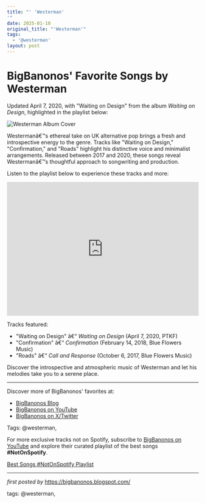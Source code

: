 ```yaml
---
title: "' 'Westerman'
'"
date: 2025-01-10
original_title: "'Westerman'"
tags:
  - '@westerman'
layout: post
---
```

<div class="post-title"> <h1>BigBanonos' Favorite Songs by Westerman</h1>
</div>
<p>Updated April 7, 2020, with "Waiting on Design" from the album <i>Waiting on Design</i>, highlighted in the playlist below:</p>
<div class="post-image"> <img src="https://media.pitchfork.com/photos/5ac7e3bb2ad328084e2b7bbf/16:9/w_1280,c_limit/Westerman.jpg" alt="Westerman Album Cover">
</div>
<p>Westermanâ€™s ethereal take on UK alternative pop brings a fresh and introspective energy to the genre. Tracks like "Waiting on Design," "Confirmation," and "Roads" highlight his distinctive voice and minimalist arrangements. Released between 2017 and 2020, these songs reveal Westermanâ€™s thoughtful approach to songwriting and production.</p>
<p>Listen to the playlist below to experience these tracks and more:</p>
<div class="spotify-embed"> <iframe src="https://open.spotify.com/embed/playlist/5A0eWlrYaijIeRunOnPDqh?utm_source=generator" width="100%" height="352" frameBorder="0" allowfullscreen="" allow="autoplay; clipboard-write; encrypted-media; fullscreen; picture-in-picture" loading="lazy"></iframe>
</div>
<p>Tracks featured:</p>
<ul> <li>"Waiting on Design" â€“ <i>Waiting on Design</i> (April 7, 2020, PTKF)</li> <li>"Confirmation" â€“ <i>Confirmation</i> (February 14, 2018, Blue Flowers Music)</li> <li>"Roads" â€“ <i>Call and Response</i> (October 6, 2017, Blue Flowers Music)</li>
</ul>
<p>Discover the introspective and atmospheric music of Westerman and let his melodies take you to a serene place.</p>
<hr>
<div class="post-footer"> <p>Discover more of BigBanonos' favorites at:</p> <ul> <li><a href="https://bigbanonos.blogspot.com/" target="_blank">BigBanonos Blog</a></li> <li><a href="https://www.youtube.com/@BigBanonos" target="_blank">BigBanonos on YouTube</a></li> <li><a href="https://x.com/bigbanonos" target="_blank">BigBanonos on X/Twitter</a></li> </ul>
</div>
<div class="post-tags"> Tags: @westerman,
</div>


<!--Subscribe and Playlist Links-->
<div>
    <p>For more exclusive tracks not on Spotify, subscribe to <a href="https://www.youtube.com/@BigBanonos" target="_blank">BigBanonos on YouTube</a> and explore their curated playlist of the best songs <strong>#NotOnSpotify</strong>.</p>
    <p><a href="https://www.youtube.com/playlist?list=PLtuNtuTatqI0kFahUCbtbfenC_ET5O_tr" target="_blank">Best Songs #NotOnSpotify Playlist<br /></a></p></div>

<hr />

<p><em>first posted by</em> <a href="https://bigbanonos.blogspot.com/" rel="noopener" target="_new">https://bigbanonos.blogspot.com/</a></p>

<p>tags: @westerman,</p>
